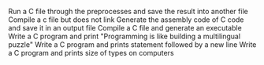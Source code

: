 Run a C file through the preprocesses and save the result into another file
Compile a c file but does not link
Generate the assembly code of C code and save it in an output file
Compile a C file and generate an executable
Write a C program and print "Programming is like building a multilingual puzzle"
Write a C program and prints statement followed by a new line
Write a C program and prints size of types on computers
